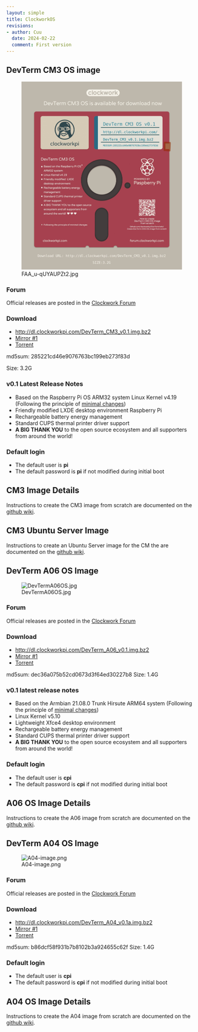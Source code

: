 ```yaml
---
layout: simple
title: ClockworkOS
revisions:
- author: Cuu 
  date: 2024-02-22
  comment: First version
---
```

## DevTerm CM3 OS image

<figure>
<img src="img/FAA_u-qUYAUPZt2.jpg" title="FAA_u-qUYAUPZt2.jpg" />
<figcaption>FAA_u-qUYAUPZt2.jpg</figcaption>
</figure>

### Forum

Official releases are posted in the [Clockwork
Forum](https://forum.clockworkpi.com/t/devterm-os-cm3-image-files/7151/12)

### Download

- <http://dl.clockworkpi.com/DevTerm_CM3_v0.1.img.bz2>
- [Mirror
  \#1](https://wiki.clockworkpi.com/images/files/DevTerm_CM3_v0.1.img.bz2)
- [Torrent](https://wiki.clockworkpi.com/images/files/DevTerm_CM3_v0.1.img.bz2.torrent)

md5sum: 285221cd46e9076763bc199eb273f83d

Size: 3.2G

### v0.1 Latest Release Notes

- Based on the Raspberry Pi OS ARM32 system Linux Kernel v4.19
  (Following the principle of [minimal
  changes](https://github.com/clockworkpi/DevTerm/wiki/Devterm-CM3-rpi-os-image))
- Friendly modified LXDE desktop environment Raspberry Pi
- Rechargeable battery energy management
- Standard CUPS thermal printer driver support
- **A BIG THANK YOU** to the open source ecosystem and all supporters
  from around the world!

### Default login

- The default user is **pi**
- The default password is **pi** if not modified during initial boot

## CM3 Image Details

Instructions to create the CM3 image from scratch are documented on the
[github
wiki](https://github.com/clockworkpi/DevTerm/wiki/Create-DevTerm-CM3-OS-image-from-scratch).

## CM3 Ubuntu Server Image

Instructions to create an Ubuntu Server image for the CM the are
documented on the [github
wiki](https://github.com/clockworkpi/DevTerm/wiki/Devterm-CM3-ubuntu-server-image).

## DevTerm A06 OS Image

<figure>
<img src="DevTermA06OS.jpg" title="DevTermA06OS.jpg" />
<figcaption>DevTermA06OS.jpg</figcaption>
</figure>

### Forum

Official releases are posted in the [Clockwork
Forum](===_Forum_===_Official_releases_are_posted_in_the_Clockwork_Forum "wikilink")

### Download

- <http://dl.clockworkpi.com/DevTerm_A06_v0.1.img.bz2>
- [Mirror
  \#1](https://wiki.clockworkpi.com/images/files/DevTerm_A06_v0.1.img.bz2)
- [Torrent](https://wiki.clockworkpi.com/images/files/DevTerm_A06_v0.1.img.bz2.torrent)

md5sum: dec36a075b52cd0673d3f64ed30227b8 Size: 1.4G

### v0.1 latest release notes

- Based on the Armbian 21.08.0 Trunk Hirsute ARM64 system (Following the
  principle of [minimal
  changes](https://github.com/clockworkpi/DevTerm/wiki/Create-DevTerm-A06-OS-image-from-scratch))
- Linux Kernel v5.10
- Lightweight Xfce4 desktop environment
- Rechargeable battery energy management
- Standard CUPS thermal printer driver support
- **A BIG THANK YOU** to the open source ecosystem and all supporters
  from around the world!

### Default login

- The default user is **cpi**
- The default password is **cpi** if not modified during initial boot

## A06 OS Image Details

Instructions to create the A06 image from scratch are documented on the
[github
wiki](https://github.com/clockworkpi/DevTerm/wiki/Create-DevTerm-A06-OS-image-from-scratch).

## DevTerm A04 OS Image

<figure>
<img src="A04-image.png" title="A04-image.png" />
<figcaption>A04-image.png</figcaption>
</figure>

### Forum

Official releases are posted in the [Clockwork
Forum](===_Forum_===_Official_releases_are_posted_in_the_Clockwork_Forum "wikilink")

### Download

- <http://dl.clockworkpi.com/DevTerm_A04_v0.1a.img.bz2>
- [Mirror
  \#1](https://wiki.clockworkpi.com/images/files/DevTerm_A04_v0.1a.img.bz2)
- [Torrent](https://wiki.clockworkpi.com/images/files/DevTerm_A04_v0.1a.img.bz2.torrent)

md5sum: b86dcf58f931b7b8102b3a924655c62f Size: 1.4G

### Default login

- The default user is **cpi**
- The default password is **cpi** if not modified during initial boot

## A04 OS Image Details

Instructions to create the A04 image from scratch are documented on the
[github
wiki](https://github.com/clockworkpi/DevTerm/wiki/Create-DevTerm-A04-OS-image-from-scratch).
